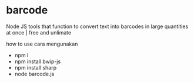 # barcode
Node JS tools that function to convert text into barcodes in large quantities at once | free and unlimate

how to use
cara mengunakan

- npm i
- npm install bwip-js
- npm install sharp
- node barcode.js
